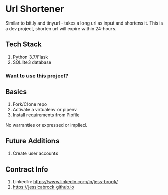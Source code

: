 # Url Shortener

Similar to bit.ly and tinyurl - takes a long url as input and shortens it.
This is a dev project, shorten url will expire within 24-hours.


## Tech Stack
1. Python 3.7/Flask
1. SQLlite3 database

### Want to use this project?

## Basics

1. Fork/Clone repo
1. Activate a virtualenv or pipenv
1. Install requirements from Pipfile


No warranties or expressed or implied.

## Future Additions

1. Create user accounts 

## Contract Info

1. LinkedIn: https://www.linkedin.com/in/jess-brock/
1. https://jessicabrock.github.io